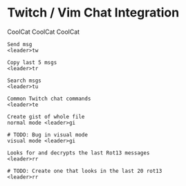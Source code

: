 # Twitch / Vim Chat Integration

CoolCat
CoolCat
CoolCat

```vimrc
Send msg
<leader>tw

Copy last 5 msgs
<leader>tr

Search msgs
<leader>tu

Common Twitch chat commands
<leader>te

Create gist of whole file
normal mode <leader>gi

# TODO: Bug in visual mode
visual mode <leader>gi

Looks for and decrypts the last Rot13 messages
<leader>rr

# TODO: Create one that looks in the last 20 rot13
<leader>rr
```
